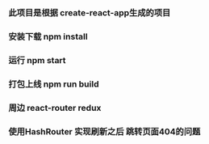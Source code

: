 ### 此项目是根据   create-react-app生成的项目
### 安装下载       npm install  
### 运行           npm start 
### 打包上线       npm run build 
### 周边           react-router  redux  

### 使用HashRouter   实现刷新之后 跳转页面404的问题